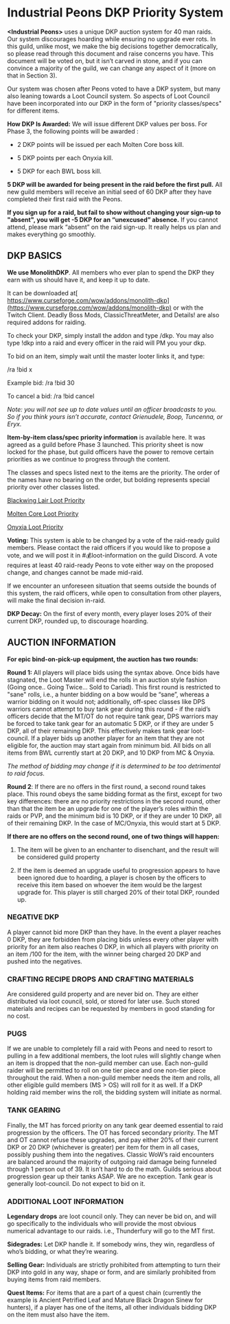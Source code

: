 # Industrial Peons DKP Priority System

**\<Industrial Peons\>**  uses a unique DKP auction system for 40 man raids.  Our system discourages hoarding while ensuring no upgrade ever rots. In this guild, unlike most, we make the big decisions together democratically, so please read through this document and raise concerns you have. This document will be voted on, but it isn’t carved in stone, and if you can convince a majority of the guild, we can change any aspect of it (more on that in Section 3). 

Our system was chosen after Peons voted to have a DKP system, but many also leaning towards a Loot Council system. So aspects of Loot Council have been incorporated into our DKP in the form of "priority classes/specs" for different items.

**How DKP Is Awarded:** We will issue different DKP values per boss. For Phase 3, the following points will be awarded :

  - 2 DKP points will be issued per each Molten Core boss kill. 

  - 5 DKP points per each Onyxia kill.

- 5 DKP for each BWL boss kill.

**5 DKP will be awarded for being present in the raid before the first pull.** All new guild members will receive an initial seed of 60 DKP after they have completed their first raid with the Peons.

**If you sign up for a raid, but fail to show without changing your sign-up to "absent", you will get -5 DKP for an “unexcused” absence.** If you cannot attend, please mark “absent” on the raid sign-up. It really helps us plan and makes everything go smoothly.

## DKP BASICS

**We use MonolithDKP**.  All members who ever plan to spend the DKP they earn with us should have it, and keep it up to date.

It can be downloaded at[ https://www.curseforge.com/wow/addons/monolith-dkp](https://www.curseforge.com/wow/addons/monolith-dkp) or with the Twitch Client. Deadly Boss Mods, ClassicThreatMeter, and Details! are also required addons for raiding.

To check your DKP, simply install the addon and type /dkp. You may also type !dkp into a raid and every officer in the raid will PM you your dkp.

To bid on an item, simply wait until the master looter links it, and type: 

/ra !bid x

Example bid: /ra !bid 30

To cancel a bid:  /ra !bid cancel

*Note: you will not see up to date values until an officer broadcasts to you. So if you think yours isn’t accurate, contact Grienudele, Boop, Tuncenna, or Eryx.*


**Item-by-item class/spec priority information** is available here. It was agreed as a guild before Phase 3 launched. This priority sheet is now locked for the phase, but guild officers have the power to remove certain priorities as we continue to progress through the content. 

The classes and specs listed next to the items are the priority. The order of the names have no bearing on the order, but bolding represents special priority over other classes listed.

[Blackwing Lair Loot Priority](https://industrial-peons.github.io/bwl-prio)

[Molten Core Loot Priority](https://industrial-peons.github.io/molten-core-prio)

[Onyxia Loot Priority](https://industrial-peons.github.io/onyxia-prio)


**Voting:** This system is able to be changed by a vote of the raid-ready guild members. Please contact the raid officers if you would like to propose a vote, and we will post it in #💰loot-information on the guild Discord. A vote requires at least 40 raid-ready Peons to vote either way on the proposed change, and changes cannot be made mid-raid. 

If we encounter an unforeseen situation that seems outside the bounds of this system, the raid officers, while open to consultation from other players, will make the final decision in-raid.

**DKP Decay:** On the first of every month, every player loses 20% of their current DKP, rounded up, to discourage hoarding.

## AUCTION INFORMATION

**For epic bind-on-pick-up equipment, the auction has two rounds:**

**Round 1:** All players will place bids using the syntax above. Once bids have stagnated, the Loot Master will end the rolls in an auction style fashion (Going once.. Going Twice... Sold to Cariad). This first round is restricted to "sane" rolls, i.e., a hunter bidding on a bow would be “sane”, whereas a warrior bidding on it would not; additionally, off-spec classes like DPS warriors cannot attempt to buy tank gear during this round - if the raid’s officers decide that the MT/OT  do not require tank gear, DPS warriors may be forced to take tank gear for an automatic 5 DKP, or if they are under 5 DKP, all of their remaining DKP.  This effectively makes tank gear loot-council. If a player bids up another player for an item that they are not eligible for, the auction may start again from minimum bid.  All bids on all items from BWL currently start at 20 DKP, and 10 DKP from MC & Onyxia.

*The method of bidding may change if it is determined to be too detrimental to raid focus.*

**Round 2**: If there are no offers in the first round, a second round takes place.  This round obeys the same bidding format as the first, except for two key differences: there are no priority restrictions in the second round, other than that the item be an upgrade for one of the player’s roles within the raids or PVP, and the minimum bid is 10 DKP, or if they are under 10 DKP, all of their remaining DKP. In the case of MC/Onyxia, this would start at 5 DKP.

**If there are no offers on the second round, one of two things will happen:**

1. The item will be given to an enchanter to disenchant, and the result will be considered guild property

2. If the item is deemed an upgrade useful to progression appears to have been ignored due to hoarding, a player is chosen by the officers to receive this item based on whoever the item would be the largest upgrade for.  This player is still charged 20% of their total DKP, rounded up.

### NEGATIVE DKP

A player cannot bid more DKP than they have.  In the event a player reaches 0 DKP, they are forbidden from placing bids unless every other player with priority for an item also reaches 0 DKP, in which all players with priority on an item /100 for the item, with the winner being charged 20 DKP and pushed into the negatives.

### CRAFTING RECIPE DROPS AND CRAFTING MATERIALS

Are considered guild property and are never bid on.  They are either distributed via loot council, sold, or stored for later use.  Such stored materials and recipes can be requested by members in good standing for no cost.

### PUGS

If we are unable to completely fill a raid with Peons and need to resort to pulling in a few additional members, the loot rules will slightly change when an item is dropped that the non-guild member can use. Each non-guild raider will be permitted to roll on one tier piece and one non-tier piece throughout the raid. When a non-guild member needs the item and rolls, all other eligible guild members (MS > OS) will roll for it as well. If a DKP holding raid member wins the roll, the bidding system will initiate as normal.

### TANK GEARING

Finally, the MT has forced priority on any tank gear deemed essential to raid progression by the officers. The OT has forced secondary priority.  The MT and OT cannot refuse these upgrades, and pay either 20% of their current DKP or 20 DKP (whichever is greater) per item for them in all cases, possibly pushing them into the negatives.  Classic WoW’s raid encounters are balanced around the majority of outgoing raid damage being funneled through 1 person out of 39. It isn’t hard to do the math.  Guilds serious about progression gear up their tanks ASAP.  We are no exception.  Tank gear is generally loot-council. Do not expect to bid on it.

### ADDITIONAL LOOT INFORMATION

**Legendary drops** are loot council only.  They can never be bid on, and will go specifically to the individuals who will provide the most obvious numerical advantage to our raids.  i.e., Thunderfury will go to the MT first.

**Sidegrades:**  Let DKP handle it. If somebody wins, they win, regardless of who’s bidding, or what they’re wearing.

**Selling Gear:**  Individuals are strictly prohibited from attempting to turn their DKP into gold in any way, shape or form, and are similarly prohibited from buying items from raid members.

**Quest Items:** For items that are a part of a quest chain (currently the example is Ancient Petrified Leaf and  Mature Black Dragon Sinew for hunters), if a player has one of the items, all other individuals bidding DKP on the item must also have the item.

